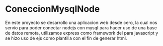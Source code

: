# ConeccionMysqlNode
En este proyecto se desarrollo una aplicacion web desde cero, la cual nos servio para poder conectar nodejs con mysql 
para hacer uso de una base de datos remota, utilizamos express como framework del para javascript y se hizo 
uso de ejs como plantilla con el fin de generar html.
